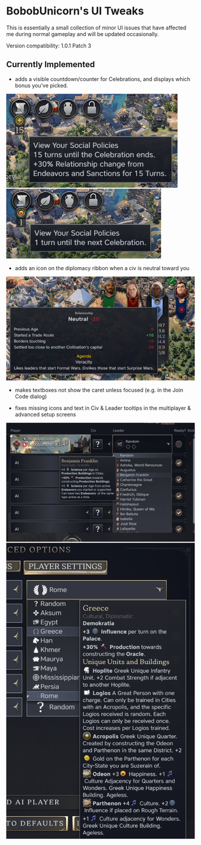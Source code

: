# BobobUnicorn's UI Tweaks

This is essentially a small collection of minor UI issues that have affected me during normal gameplay and will be updated occasionally.

Version compatibility: 1.0.1 Patch 3

## Currently Implemented

- adds a visible countdown/counter for Celebrations, and displays which bonus you've picked.

![In Celebration](screenshots/celebration-active.png)
![Not in Celebration](screenshots/celebration-inactive.png)

- adds an icon on the diplomacy ribbon when a civ is neutral toward you

![Diplomacy ribbon](screenshots/diplo-ribbon.png)

- makes textboxes not show the caret unless focused (e.g. in the Join Code dialog)

- fixes missing icons and text in Civ & Leader tooltips in the multiplayer & advanced setup screens

![leader dropdown](screenshots/dropdown-leader.png)
![civ dropdown](screenshots/dropdown-civ.png)

